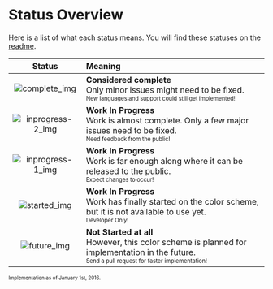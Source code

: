 # Status Overview

Here is a list of what each status means. You will find these statuses on the [readme].

| Status              | Meaning |
| :------------------:| :------ |
| ![complete_img]     | **Considered complete** <br>Only minor issues might need to be fixed. <br><sub><sup>New languages and support could still get implemented!</sup></sub>
| ![inprogress-2_img] | **Work In Progress** <br>Work is almost complete. Only a few major issues need to be fixed. <br><sub><sup>Need feedback from the public!</sup></sub>
| ![inprogress-1_img] | **Work In Progress** <br>Work is far enough along where it can be released to the public. <br><sub><sup>Expect changes to occur!</sup></sub>
| ![started_img]      | **Work In Progress** <br>Work has finally started on the color scheme, but it is not available to use yet. <br><sub><sup>Developer Only!</sup></sub>
| ![future_img]       | **Not Started at all** <br>However, this color scheme is planned for implementation in the future. <br><sub><sup>Send a pull request for faster implementation!</sup></sub>

<sub><sup>Implementation as of January 1st, 2016.</sup></sub>

<!-- ===================== References ========================= -->

<!-- images -->
[complete_img]: https://img.shields.io/badge/Complete-%20%20%20%20%20%20%20%20%20%20%20%20%20%20%20%20%20%20-brightgreen.svg?style=flat-square
[inprogress-2_img]: https://img.shields.io/badge/In_Progress-%20%20%20%20%20%20%20%20%20%20%20%20%20%20%20-green.svg?style=flat-square
[inprogress-1_img]: https://img.shields.io/badge/In_Progress-%20%20%20%20%20%20%20%20%20%20%20%20%20%20%20-yellowgreen.svg?style=flat-square
[started_img]: https://img.shields.io/badge/Started-%20%20%20%20%20%20%20%20%20%20%20%20%20%20%20%20%20%20%20%20%20-yellow.svg?style=flat-square
[future_img]: https://img.shields.io/badge/Future-%20%20%20%20%20%20%20%20%20%20%20%20%20%20%20%20%20%20%20%20%20%20-red.svg?style=flat-square

<!-- files -->
[readme]: README.md
